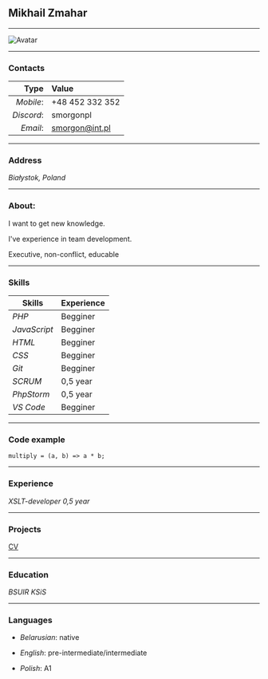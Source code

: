 ## Mikhail Zmahar

---
![Avatar](https://michaelsmorgon.github.io/rsschool-cv/img/avatar.png  "Avatar")

---
### Contacts

| Type        | Value            |
| -----------:|:-------          |
| *Mobile*:   | +48 452 332 352  |
| *Discord*:  | smorgonpl        |
| *Email*:    | smorgon@int.pl   |

---
### Address
*Białystok, Poland*

---
### About:
I want to get new knowledge.

I've experience in team development.

Executive, non-conflict, educable

---
### Skills

| Skills        | Experience    |
| ------------- | :------------ |
| *PHP*         | Begginer      |
| *JavaScript*  | Begginer      |
| *HTML*        | Begginer      |
| *CSS*         | Begginer      |
| *Git*         | Begginer      |
| *SCRUM*       | 0,5 year      |
| *PhpStorm*    | 0,5 year      |
| *VS Code*     | Begginer      |

---
### Code example
```
multiply = (a, b) => a * b;
```

---
### Experience
*XSLT-developer 0,5 year*

---
### Projects
[CV](https://michaelsmorgon.github.io/rsschool-cv/cv)

---
### Education
*BSUIR KSiS*

---
### Languages
+ *Belarusian*: native

+ *English*: pre-intermediate/intermediate

+ *Polish*: A1